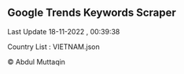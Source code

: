 

## Google Trends Keywords Scraper 
 
Last Update 18-11-2022 , 00:39:38

Country List :
VIETNAM.json



© Abdul Muttaqin 
